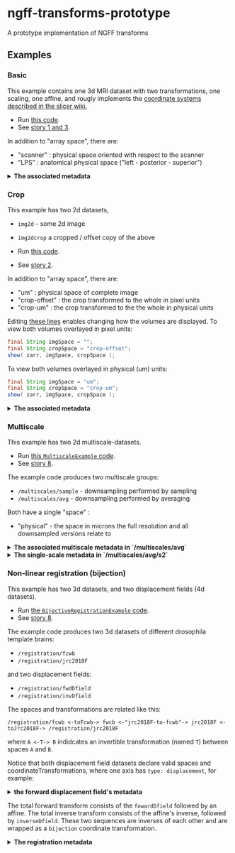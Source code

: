 # ngff-transforms-prototype
A prototype implementation of NGFF transforms

## Examples

### Basic

This example contains one 3d MRI dataset with two transformations, one scaling, one affine, and rougly implements the [coordinate systems described in the slicer wiki.](https://www.slicer.org/wiki/Coordinate_systems#Introduction)

* Run [this code](https://github.com/bogovicj/ngff-transforms-prototype/blob/main/src/main/java/org/janelia/saalfeldlab/ngff/examples/BasicExample.java).
* See [story 1 and 3](https://github.com/ome/ngff/issues/84#issue-1116712463).

In addition to "array space", there are:

* "scanner" : physical space oriented with respect to the scanner
* "LPS" : anatomical physical space ("left - posterior - superior")

<details>
<summary><b>The associated metadata</b></summary>

```json
{                                                                                                                                                                                                          
  "spaces": [
    {   
      "name": "scanner",
      "axes": [
        { "type": "space", "label": "x", "unit": "millimeter", "discrete": false },
        { "type": "space", "label": "y", "unit": "millimeter", "discrete": false },
        { "type": "space", "label": "z", "unit": "millimeter", "discrete": false }
      ]   
    },  
    {   
      "name": "LPS",
      "axes": [
        { "type": "space", "label": "LR", "unit": "millimeter", "discrete": false },
        { "type": "space", "label": "AP", "unit": "millimeter", "discrete": false },
        { "type": "space", "label": "IP", "unit": "millimeter", "discrete": false }
      ]   
    }   
  ],  
  "coordinateTransformations": [
    {   
      "scale": [ 0.8, 0.8, 2.2 ],
      "type": "scale",
      "name": "to-mm",
      "input_space": "/basic/mri",
      "output_space": "scanner"
    },  
    {   
      "affine": [ 0.9975, 0.0541, -0.0448, 0, -0.05185, 0.9974, 0.0507, 0, 0.04743, -0.04824, 0.99771, 0 ],
      "type": "affine",
      "name": "scanner-to-anatomical",
      "input_space": "scanner",
      "output_space": "LPS"
    }   
  ]
}
```
</details>

### Crop

This example has two 2d datasets, 
* `img2d` - some 2d image
* `img2dcrop` a cropped / offset copy of the above 

* Run [this code](https://github.com/bogovicj/ngff-transforms-prototype/blob/main/src/main/java/org/janelia/saalfeldlab/ngff/examples/CropExample.java).
* See [story 2](https://github.com/ome/ngff/issues/84#issue-1116712463).

In addition to "array space", there are:
* "um" : physical space of complete image
* "crop-offset" : the crop transformed to the whole in pixel units
* "crop-um" : the crop  transformed to the the whole in physical units

Editing [these lines](https://github.com/bogovicj/ngff-transforms-prototype/blob/main/src/main/java/org/janelia/saalfeldlab/ngff/examples/CropExample.java#L67-L70) enables changing how the volumes are displayed. To view both volumes overlayed in pixel units:

```java
final String imgSpace = "";
final String cropSpace = "crop-offset";
show( zarr, imgSpace, cropSpace );
```

To view both volumes overlayed in physical (um) units:
```java
final String imgSpace = "um";
final String cropSpace = "crop-um";
show( zarr, imgSpace, cropSpace );
```


<details>
<summary><b>The associated metadata</b></summary>
  
```json
{
  "spaces": [
    {
      "name": "um",
      "axes": [
        { "type": "space", "label": "x", "unit": "micrometer", "discrete": false },
        { "type": "space", "label": "y", "unit": "micrometer", "discrete": false }
      ]
    },
    {
      "name": "crop-offset",
      "axes": [
        { "type": "space", "label": "ci", "unit": "", "discrete": true },
        { "type": "space", "label": "cj", "unit": "", "discrete": true }
      ]
    },
    {
      "name": "crop-um",
      "axes": [
        { "type": "space", "label": "cx", "unit": "micrometer", "discrete": false },
        { "type": "space", "label": "cy", "unit": "micrometer", "discrete": false }
      ]
    }
  ],
  "coordinateTransformations": [
    {
      "name": "to-physical",
      "type": "scale",
      "scale": [ 2.2, 1.1 ],
      "input_space": "/crop/img2d",
      "output_space": "physical"
    },
    {
      "name": "to-crop-physical",
      "type": "scale",
      "scale": [ 2.2, 1.1 ],
      "input_space": "/crop/img2dcrop",
      "output_space": "crop-physical"
    },
    {
      "name": "offset",
      "type": "translation",
      "translation": [ 10, 12 ],
      "input_space": "/crop/img2dcrop",
      "output_space": "/crop/img2d"
    }
  ]
}
```
  
</details>

### Multiscale

This example has two 2d multiscale-datasets.

* Run [this `MultiscaleExample` code](https://github.com/bogovicj/ngff-transforms-prototype/blob/main/src/main/java/org/janelia/saalfeldlab/ngff/examples/MultiscaleExample.java).
* See [story 8](https://github.com/ome/ngff/issues/84#issuecomment-1026844181).

The example code produces two multiscale groups:
* `/multiscales/sample` - downsampling performed by sampling
* `/multiscales/avg`  - downsampling performed by averaging

Both have a single "space" : 
* "physical" - the space in microns the full resolution and all downsampled versions relate to

<details>
<summary><b>The associated multiscale metadata in `/multiscales/avg`</b></summary>

```json
  {
  "multiscales": [
    {
      "version": "0.5-prototype",
      "name": "ms_avg",
      "type": "averaging",
      "datasets": [
        {
          "path": "/multiscales/avg/s0",
          "coordinateTransformations": [
            {
              "scale": [ 2.2, 3.3 ],
              "type": "scale",
              "name": "s0-to-physical",
              "input_space": "/multiscales/avg/s0",
              "output_space": "physical"
            }
          ]
        },
        {
          "path": "/multiscales/avg/s1",
          "coordinateTransformations": [
            {
              "transformations": [
                { "scale": [ 4.4, 6.6 ], "type": "scale" },
                { "translation": [ 1.1, 1.65 ], "type": "translation" }
              ],
              "type": "sequence",
              "name": "s1-to-physical",
              "input_space": "/multiscales/avg/s1",
              "output_space": "physical"
            }
          ]
        },
        {
          "path": "/multiscales/avg/s2",
          "coordinateTransformations": [
            {
              "transformations": [
                { "scale": [ 8.8, 13.2 ], "type": "scale" },
                { "translation": [ 3.3, 4.95 ], "type": "translation" }
              ],
              "type": "sequence",
              "name": "s2-to-physical",
              "input_space": "/multiscales/avg/s2",
              "output_space": "physical"
            }
          ]
        }
      ],
      "spaces": [
        {
          "name": "physical",
          "axes": [
            { "type": "space", "label": "x", "unit": "um", "discrete": false },
            { "type": "space", "label": "y", "unit": "um", "discrete": false }
          ]
        }
      ]
    }
  ]
}
```
</details>
  
<details>
<summary><b>The single-scale metadata in `/multiscales/avg/s2`</b></summary>

```json
{
  "spaces": [
    {
      "name": "physical",
      "axes": [
        { "type": "space", "label": "x", "unit": "um", "discrete": false },
        { "type": "space", "label": "y", "unit": "um", "discrete": false }
      ]
    }
  ],
  "coordinateTransformations": [
    {
      "transformations": [
        { "scale": [ 8.8, 13.2 ], "type": "scale" },
        { "translation": [ 3.3, 4.95 ], "type": "translation", }
      ],
      "type": "sequence",
      "name": "s2-to-physical",
      "input_space": "/multiscales/avg/s2",
      "output_space": "physical"
    }
  ]
}
```
</details>

### Non-linear registration (bijection)

This example has two 3d datasets, and two displacement fields (4d datasets).

* Run [the `BijectiveRegistrationExample` code](https://github.com/bogovicj/ngff-transforms-prototype/blob/main/src/main/java/org/janelia/saalfeldlab/ngff/examples/BijectiveRegistrationExample.java).
* See [story 8](https://github.com/ome/ngff/issues/84#issuecomment-1026844181).

The example code produces two 3d datasets of different drosophila template brains:

* `/registration/fcwb`
* `/registration/jrc2018F`

and two displacement fields:

* `/registration/fwdDfield`
* `/registration/invDfield`

The spaces and transformations are related like this:

```
/registration/fcwb <-toFcwb-> fwcb <-"jrc2018F-to-fcwb"-> jrc2018F <-toJrc2018F-> /registration/jrc2018F
```

where `A <-T-> B` indidcates an invertible transformation (named `T`) between spaces `A` and `B`.

Notice that both displacement field datasets declare valid spaces and coordinateTransformations, where
one axis has `type: displacement`, for example:

<details>

<summary><b> the forward displacement field's metadata </b></summary>
```json
{
  "spaces": [
    {
      "name": "forwardDfield",
      "axes": [
        { "type": "displacement", "label": "d", "unit": "", "discrete": true },
        { "type": "space", "label": "x", "unit": "um", "discrete": false },
        { "type": "space", "label": "y", "unit": "um", "discrete": false },
        { "type": "space", "label": "z", "unit": "um", "discrete": false }
      ]
    }
  ],
  "transformations": [
    {
      "scale": [ 1.76, 1.76, 1.76 ],
      "type": "scale",
      "name": "fwdDfieldScale",
      "input_space": "/registration/fwdDfield",
      "output_space": "fwdDfield"
    }
  ]
}
```

</details>

The total forward transform consists of the `fowardDfield` followed by an affine.  The total inverse transform consists of the affine's inverse, followed by `inverseDfield`.  These two sequences are inverses of each other and are wrapped as a `bijection` coordinate transformation. 

  
<details>
<summary><b>The registration metadata</b></summary>

```json
{
  "spaces": [
    {
      "name": "fcwb",
      "axes": [
        { "type": "space", "label": "fcwb-x", "unit": "um", "discrete": false },
        { "type": "space", "label": "fcwb-y", "unit": "um", "discrete": false },
        { "type": "space", "label": "fcwb-z", "unit": "um", "discrete": false }
      ]
    },
    {
      "name": "jrc2018F",
      "axes": [
        { "type": "space", "label": "jrc2018F-x", "unit": "um", "discrete": false },
        { "type": "space", "label": "jrc2018F-y", "unit": "um", "discrete": false },
        { "type": "space", "label": "jrc2018F-z", "unit": "um", "discrete": false }
      ]
    }
  ],
  "coordinateTransformations": [
    {
      "forward": {
        "transformations": [
          {
            "path": "/registration/fwdDfield",
            "type": "displacement_field"
          },
          {
            "affine": [ 0.907875, 0.00299018, 0.00779285, -3.77146, -0.000121014, 1.04339, 0.0893289, -6.39702, 0.000127526, -0.0138092, 0.549687, 2.9986 ],
            "type": "affine"
          }
        ],
        "type": "sequence",
        "name": "jrc2018F-to-fcwb",
        "input_space": "jrc2018F",
        "output_space": "fcwb"
      },
      "inverse": {
        "transformations": [
          {
            "affine": [ 1.1014748899286995, -0.003356093187801388, -0.015070089856986017, 4.177888664571422, 0.00014930742384645888, 0.9563570184920926, -0.1554184181171034, 6.584435749976974, -0.00025178851007148946, 0.024026315573955494, 1.8153162032371448, -5.290659956068192 ],
            "type": "affine"
          },
          {
            "path": "/registration/invDfield",
            "type": "displacement_field"
          }
        ],
        "type": "sequence",
        "name": "fcwb-to-jrc2018F",
        "input_space": "fcwb",
        "output_space": "jrc2018F"
      },
      "type": "bijection",
      "name": "jrc2018F<>fcwb",
      "input_space": "jrc2018F",
      "output_space": "fcwb"
    }
  ]
}
```
  
</details>
